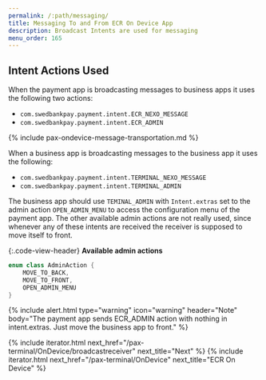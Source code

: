 ```yaml
---
permalink: /:path/messaging/
title: Messaging To and From ECR On Device App
description: Broadcast Intents are used for messaging
menu_order: 165
---
```


## Intent Actions Used

When the payment app is broadcasting messages to business apps it uses the following two actions:

*   `com.swedbankpay.payment.intent.ECR_NEXO_MESSAGE`
*   `com.swedbankpay.payment.intent.ECR_ADMIN`

{% include pax-ondevice-message-transportation.md %}

When a business app is broadcasting messages to the business app it uses the following:

*   `com.swedbankpay.payment.intent.TERMINAL_NEXO_MESSAGE`
*   `com.swedbankpay.payment.intent.TERMINAL_ADMIN`

The business app should use `TEMINAL_ADMIN` with `Intent.extras` set to the admin action `OPEN_ADMIN_MENU` to access the configuration menu of the payment app. The other available admin actions are not really used, since whenever any of these intents are received the receiver is supposed to move itself to front.

{:.code-view-header}
**Available admin actions**

```kotlin
enum class AdminAction {
    MOVE_TO_BACK,
    MOVE_TO_FRONT,
    OPEN_ADMIN_MENU
}
```

{% include alert.html type="warning" icon="warning" header="Note"
body="The payment app sends ECR_ADMIN action with nothing in intent.extras. Just move the business app to front."
%}

{% include iterator.html next_href="/pax-terminal/OnDevice/broadcastreceiver" next_title="Next" %}
{% include iterator.html next_href="/pax-terminal/OnDevice" next_title="ECR On Device" %}
